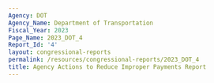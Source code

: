 ```yaml
---
Agency: DOT
Agency_Name: Department of Transportation
Fiscal_Year: 2023
Page_Name: 2023_DOT_4
Report_Id: '4'
layout: congressional-reports
permalink: /resources/congressional-reports/2023_DOT_4
title: Agency Actions to Reduce Improper Payments Report
---
```

